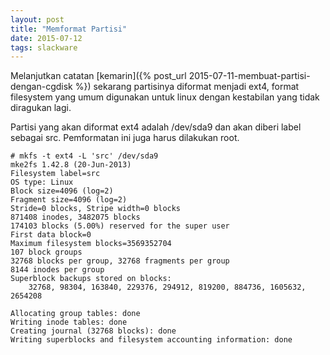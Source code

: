 ```yaml
---
layout: post
title: "Memformat Partisi"
date: 2015-07-12
tags: slackware
---
```

Melanjutkan catatan [kemarin]({% post_url 2015-07-11-membuat-partisi-dengan-cgdisk %}) sekarang partisinya diformat menjadi ext4, format filesystem yang umum digunakan untuk linux dengan kestabilan yang tidak diragukan lagi.

Partisi yang akan diformat ext4 adalah /dev/sda9 dan akan diberi label sebagai src. Pemformatan ini juga harus dilakukan root.
```
# mkfs -t ext4 -L 'src' /dev/sda9
mke2fs 1.42.8 (20-Jun-2013)
Filesystem label=src
OS type: Linux
Block size=4096 (log=2)
Fragment size=4096 (log=2)
Stride=0 blocks, Stripe width=0 blocks
871408 inodes, 3482075 blocks
174103 blocks (5.00%) reserved for the super user
First data block=0
Maximum filesystem blocks=3569352704
107 block groups
32768 blocks per group, 32768 fragments per group
8144 inodes per group
Superblock backups stored on blocks: 
	32768, 98304, 163840, 229376, 294912, 819200, 884736, 1605632, 2654208

Allocating group tables: done                            
Writing inode tables: done                            
Creating journal (32768 blocks): done
Writing superblocks and filesystem accounting information: done   

```
